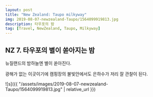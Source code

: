 ```yaml
---
layout: post
title: "New Zealand: Taupo milkyway"
img: 2019-08-07-newzealand-Taupo/1564099919813.jpg
description: 타우포의 밤
tag: [Travel, NewZealand, Taupo, Milkyway]
---
```


## NZ 7. 타우포의 별이 쏟아지는 밤

뉴질랜드의 밤하늘엔 별이 쏟아진다.

광해가 없는 이곳이기에 캠핑장의 불빛안에서도 은하수가 저리 잘 관찰이 된다.

![s]({{ "/assets/images/2019-08-07-newzealand-Taupo/1564099919813.jpg"   | relative_url }})
